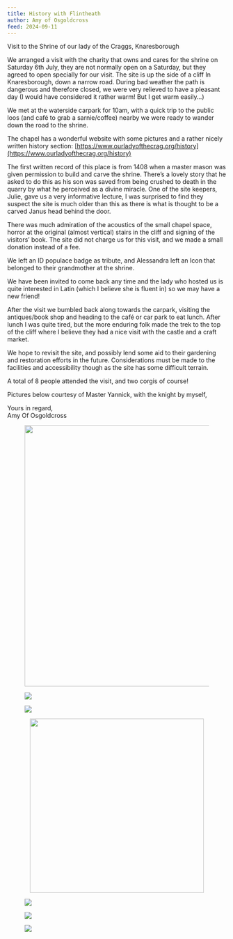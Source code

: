 ```yaml
---
title: History with Flintheath
author: Amy of Osgoldcross
feed: 2024-09-11
---
```

Visit to the Shrine of our lady of the Craggs, Knaresborough 

We arranged a visit with the charity that owns and cares for the shrine on Saturday 6th July, they are not normally open on a Saturday, but they agreed to open specially for our visit. The site is up the side of a cliff In Knaresborough, down a narrow road. During bad weather the path is dangerous and therefore closed, we were very relieved to have a pleasant day (I would have considered it rather warm! But I get warm easily…)

We met at the waterside carpark for 10am, with a quick trip to the public loos (and café to grab a sarnie/coffee) nearby we were ready to wander down the road to the shrine. 

The chapel has a wonderful website with some pictures and a rather nicely written history section: [https://www.ourladyofthecrag.org/history](https://www.ourladyofthecrag.org/history)

The first written record of this place is from 1408 when a master mason was given permission to build and carve the shrine. There’s a lovely story that he asked to do this as his son was saved from being crushed to death in the quarry by what he perceived as a divine miracle. 
One of the site keepers, Julie, gave us a very informative lecture, I was surprised to find they suspect the site is much older than this as there is what is thought to be a carved Janus head behind the door.

There was much admiration of the acoustics of the small chapel space, horror at the original (almost vertical) stairs in the cliff and signing of the visitors’ book. The site did not charge us for this visit, and we made a small donation instead of a fee.

We left an ID populace badge as tribute, and Alessandra left an Icon that belonged to their grandmother at the shrine. 

We have been invited to come back any time and the lady who hosted us is quite interested in Latin (which I believe she is fluent in) so we may have a new friend!

After the visit we bumbled back along towards the carpark, visiting the antiques/book shop and heading to the café or car park to eat lunch. After lunch I was quite tired, but the more enduring folk made the trek to the top of the cliff where I believe they had a nice visit with the castle and a craft market. 

We hope to revisit the site, and possibly lend some aid to their gardening and restoration efforts in the future. Considerations must be made to the facilities and accessibility though as the site has some difficult terrain. 

A total of 8 people attended the visit, and two corgis of course!

Pictures below courtesy of Master Yannick, with the knight by myself,

Yours in regard,  
Amy Of Osgoldcross 


<div style="text-align: center;">
  <figure class="figure">
    <img src="/baelfyr/2024-09/craggs/yannick2.jpg" width="600"
      class="figure-img rounded">
  </figure>
</div>

<div class="gallery w-100">
  <div class="col2">
    <figure class="figure">
      <img src="/baelfyr/2024-09/craggs/yannick1.jpg"
        class="figure-img rounded">
    </figure>
  </div>
  <div class="col2">
    <figure class="figure">
      <img src="/baelfyr/2024-09/craggs/yannick3.jpg"
        class="figure-img rounded">
    </figure>
  </div>
</div>


<div style="text-align: center;">
  <figure class="figure">
    <img src="/baelfyr/2024-09/craggs/ladyofcraggs-visit.jpg" width="400"
      class="figure-img rounded">
  </figure>
</div>

<div class="gallery w-100">
  <div class="col3">
    <figure class="figure">
      <img src="/baelfyr/2024-09/craggs/yannick4.jpg"
        class="figure-img rounded">
    </figure>
  </div>
  <div class="col3">
    <figure class="figure">
      <img src="/baelfyr/2024-09/craggs/yannick5.jpg"
        class="figure-img rounded">
    </figure>
  </div>
  <div class="col3">
    <figure class="figure">
      <img src="/baelfyr/2024-09/craggs/yannick6.jpg"
        class="figure-img rounded">
    </figure>
  </div>
</div>
